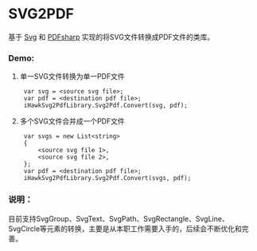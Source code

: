 # SVG2PDF

基于 [Svg](https://github.com/vvvv/SVG "Svg") 和 [PDFsharp](http://www.pdfsharp.net/ "PDFsharp") 实现的将SVG文件转换成PDF文件的类库。

### Demo:

1. 单一SVG文件转换为单一PDF文件
	
    	var svg = <source svg file>;
    	var pdf = <destination pdf file>;
    	iHawkSvg2PdfLibrary.Svg2Pdf.Convert(svg, pdf);
    
2. 多个SVG文件合并成一个PDF文件

		var svgs = new List<string>
		{
			<source svg file 1>,
			<source svg file 2>,
		};
		var pdf = <destination pdf file>;
		iHawkSvg2PdfLibrary.Svg2Pdf.Convert(svgs, pdf);

### 说明：

目前支持SvgGroup、SvgText、SvgPath、SvgRectangle、SvgLine、SvgCircle等元素的转换，主要是从本职工作需要入手的，后续会不断优化和完善。
